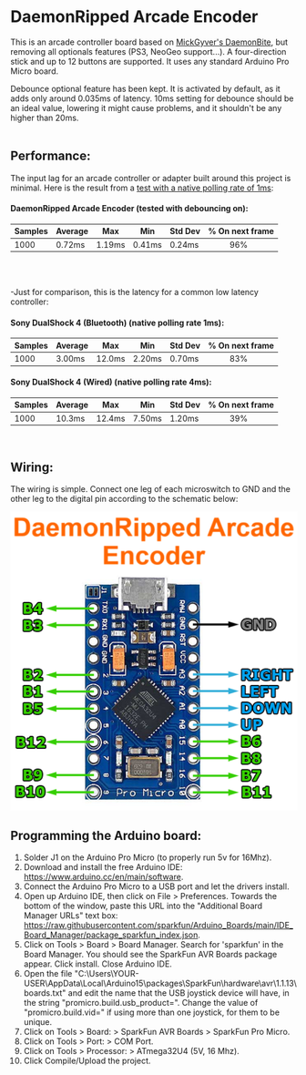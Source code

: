 # DaemonRipped Arcade Encoder
This is an arcade controller board based on [MickGyver's DaemonBite](https://github.com/MickGyver/DaemonBite-Arcade-Encoder), but removing all optionals features (PS3, NeoGeo support...). A four-direction stick and up to 12 buttons are supported. It uses any standard Arduino Pro Micro board.  

Debounce optional feature has been kept. It is activated by default, as it adds only around 0.035ms of latency. 10ms setting for debounce should be an ideal value, lowering it might cause problems, and it shouldn't be any higher than 20ms.  
<br />
## Performance:
The input lag for an arcade controller or adapter built around this project is minimal. Here is the result from a [test with a native polling rate of 1ms](https://inputlag.science/controller/methodology):  

#### DaemonRipped Arcade Encoder (tested with debouncing on):
| Samples | Average | Max | Min | Std Dev | % On next frame |
| ------ | ------ | ------ | ------ | ------ | ------ | 
| 1000 | 0.72ms | 1.19ms | 0.41ms | 0.24ms | &nbsp; &nbsp; &nbsp; &nbsp; &nbsp; 96% |  

<br />  
<br /> 

-Just for comparison, this is the latency for a common low latency controller:
#### Sony DualShock 4 (Bluetooth) (native polling rate 1ms):
| Samples | Average | Max | Min | Std Dev | % On next frame |
| ------ | ------ | ------ | ------ | ------ | ------ |
| 1000 | 3.00ms | 12.0ms | 2.20ms | 0.70ms | &nbsp; &nbsp; &nbsp; &nbsp; &nbsp; 83% |  


#### Sony DualShock 4 (Wired) (native polling rate 4ms):
| Samples | Average | Max | Min | Std Dev | % On next frame | 
| ------ | ------ | ------ | ------ | ------ | ------ |
| 1000 | 10.3ms | 12.4ms | 7.50ms | 1.20ms | &nbsp; &nbsp; &nbsp; &nbsp; &nbsp; 39% |  

<br />  

## Wiring:  
The wiring is simple. Connect one leg of each microswitch to GND and the other leg to the digital pin according to the schematic below:  

![Assemble1](images/daemonbite-arcade-encoder-wiring.png)
<br />
## Programming the Arduino board:  
1. Solder J1 on the Arduino Pro Micro (to properly run 5v for 16Mhz).
2. Download and install the free Arduino IDE: https://www.arduino.cc/en/main/software.
3. Connect the Arduino Pro Micro to a USB port and let the drivers install.
4. Open up Arduino IDE, then click on File > Preferences. Towards the bottom of the window, paste this URL into the "Additional Board Manager URLs" text box: https://raw.githubusercontent.com/sparkfun/Arduino_Boards/main/IDE_Board_Manager/package_sparkfun_index.json.
5. Click on Tools > Board > Board Manager. Search for 'sparkfun' in the Board Manager. You should see the SparkFun AVR Boards package appear. Click install. Close Arduino IDE.
6. Open the file "C:\Users\YOUR-USER\AppData\Local\Arduino15\packages\SparkFun\hardware\avr\1.1.13\boards.txt" and edit the name that the USB joystick device will have, in the string "promicro.build.usb_product=". Change the value of "promicro.build.vid=" if using more than one joystick, for them to be unique.
7. Click on Tools > Board: > SparkFun AVR Boards > SparkFun Pro Micro.
8. Click on Tools > Port: > COM Port.
9. Click on Tools > Processor: > ATmega32U4 (5V, 16 Mhz).
10. Click Compile/Upload the project.
